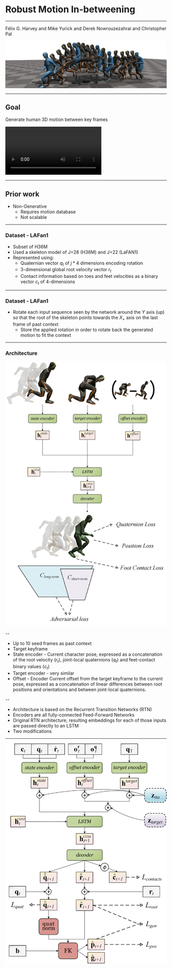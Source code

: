 # Robust Motion In-betweening
---
Félix G. Harvey and Mike Yurick and Derek Nowrouzezahrai and Christopher Pal

![header](../assets/header.png)

---

## Goal

Generate human 3D motion between key frames

<!-- https://static-wordpress.akamaized.net/montreal.ubisoft.com/wp-content/uploads/2020/07/30140202/blanktrans2_HQ.mp4 -->
<video data-autoplay src="../assets/example.mp4"></video>

---

## Prior work

* Non-Generative
    * Requires motion database
    * Not scalable

---

### Dataset - LAFan1
* Subset of H36M
* Used a skeleton model of J=28 (H36M) and J=22 (LaFAN1)
* Represented using:
    * Quaternian vector $q_t$ of $j * 4$ dimensions encoding rotation
    * 3-dimensional global root velocity vector $r_t$
    * Contact information based on toes and feet velocities as a binary vector $c_t$ of 4-dimensions

---

### Dataset - LAFan1
* Rotate each input sequence seen by the network around the $Y$ axis (up) so that the root of the skeleton points towards the $X_+$ axis on the last frame of past context
    *  Store the applied rotation in order to rotate back the generated motion to fit the context

---

### Architecture 
![architecture](../assets/toplevel.png)

--

* Up to 10 seed frames as past context 
* Target keyframe
* State encoder - Current character pose, expressed as a concatenation of the root velocity ($r_t$), joint-local quaternions ($q_t$) and feet-contact binary values ($c_t$)
* Target encoder - very similar
* Offset - Encoder Current offset from the target keyframe to the current pose, expressed as a concatenation of linear differences between root positions and orientations and between joint-local quaternions.

--

* Architecture is based on the Recurrent Transition Networks (RTN)
* Encoders are all fully-connected Feed-Forward Networks
* Original RTN architecture, resulting embeddings for each of those inputs are passed directly to an LSTM
* Two modifications

---

![architecture](../assets/full.png)
